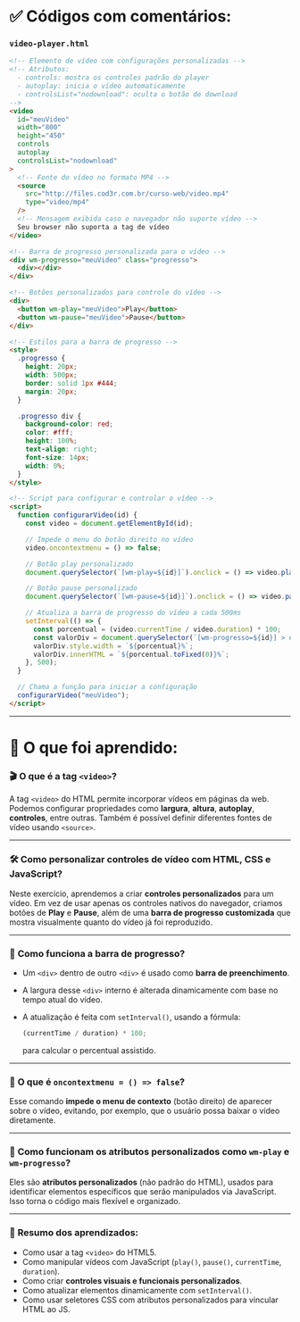 # ✅ Códigos com comentários:

### `video-player.html`

```html
<!-- Elemento de vídeo com configurações personalizadas -->
<!-- Atributos:
  - controls: mostra os controles padrão do player
  - autoplay: inicia o vídeo automaticamente
  - controlsList="nodownload": oculta o botão de download
-->
<video
  id="meuVideo"
  width="800"
  height="450"
  controls
  autoplay
  controlsList="nodownload"
>
  <!-- Fonte do vídeo no formato MP4 -->
  <source
    src="http://files.cod3r.com.br/curso-web/video.mp4"
    type="video/mp4"
  />
  <!-- Mensagem exibida caso o navegador não suporte vídeo -->
  Seu browser não suporta a tag de vídeo
</video>

<!-- Barra de progresso personalizada para o vídeo -->
<div wm-progresso="meuVideo" class="progresso">
  <div></div>
</div>

<!-- Botões personalizados para controle do vídeo -->
<div>
  <button wm-play="meuVideo">Play</button>
  <button wm-pause="meuVideo">Pause</button>
</div>

<!-- Estilos para a barra de progresso -->
<style>
  .progresso {
    height: 20px;
    width: 500px;
    border: solid 1px #444;
    margin: 20px;
  }

  .progresso div {
    background-color: red;
    color: #fff;
    height: 100%;
    text-align: right;
    font-size: 14px;
    width: 0%;
  }
</style>

<!-- Script para configurar e controlar o vídeo -->
<script>
  function configurarVideo(id) {
    const video = document.getElementById(id);

    // Impede o menu do botão direito no vídeo
    video.oncontextmenu = () => false;

    // Botão play personalizado
    document.querySelector(`[wm-play=${id}]`).onclick = () => video.play();

    // Botão pause personalizado
    document.querySelector(`[wm-pause=${id}]`).onclick = () => video.pause();

    // Atualiza a barra de progresso do vídeo a cada 500ms
    setInterval(() => {
      const porcentual = (video.currentTime / video.duration) * 100;
      const valorDiv = document.querySelector(`[wm-progresso=${id}] > div`);
      valorDiv.style.width = `${porcentual}%`;
      valorDiv.innerHTML = `${porcentual.toFixed(0)}%`;
    }, 500);
  }

  // Chama a função para iniciar a configuração
  configurarVideo("meuVideo");
</script>
```

---

# 📘 O que foi aprendido:

### 🎬 **O que é a tag `<video>`?**

A tag `<video>` do HTML permite incorporar vídeos em páginas da web. Podemos configurar propriedades como **largura**, **altura**, **autoplay**, **controles**, entre outras. Também é possível definir diferentes fontes de vídeo usando `<source>`.

---

### 🛠️ **Como personalizar controles de vídeo com HTML, CSS e JavaScript?**

Neste exercício, aprendemos a criar **controles personalizados** para um vídeo. Em vez de usar apenas os controles nativos do navegador, criamos botões de **Play** e **Pause**, além de uma **barra de progresso customizada** que mostra visualmente quanto do vídeo já foi reproduzido.

---

### 🔁 **Como funciona a barra de progresso?**

- Um `<div>` dentro de outro `<div>` é usado como **barra de preenchimento**.
- A largura desse `<div>` interno é alterada dinamicamente com base no tempo atual do vídeo.
- A atualização é feita com `setInterval()`, usando a fórmula:

  ```js
  (currentTime / duration) * 100;
  ```

  para calcular o percentual assistido.

---

### 🧠 **O que é `oncontextmenu = () => false`?**

Esse comando **impede o menu de contexto** (botão direito) de aparecer sobre o vídeo, evitando, por exemplo, que o usuário possa baixar o vídeo diretamente.

---

### 🧩 **Como funcionam os atributos personalizados como `wm-play` e `wm-progresso`?**

Eles são **atributos personalizados** (não padrão do HTML), usados para identificar elementos específicos que serão manipulados via JavaScript. Isso torna o código mais flexível e organizado.

---

### 🎯 **Resumo dos aprendizados:**

- Como usar a tag `<video>` do HTML5.
- Como manipular vídeos com JavaScript (`play()`, `pause()`, `currentTime`, `duration`).
- Como criar **controles visuais e funcionais personalizados**.
- Como atualizar elementos dinamicamente com `setInterval()`.
- Como usar seletores CSS com atributos personalizados para vincular HTML ao JS.
